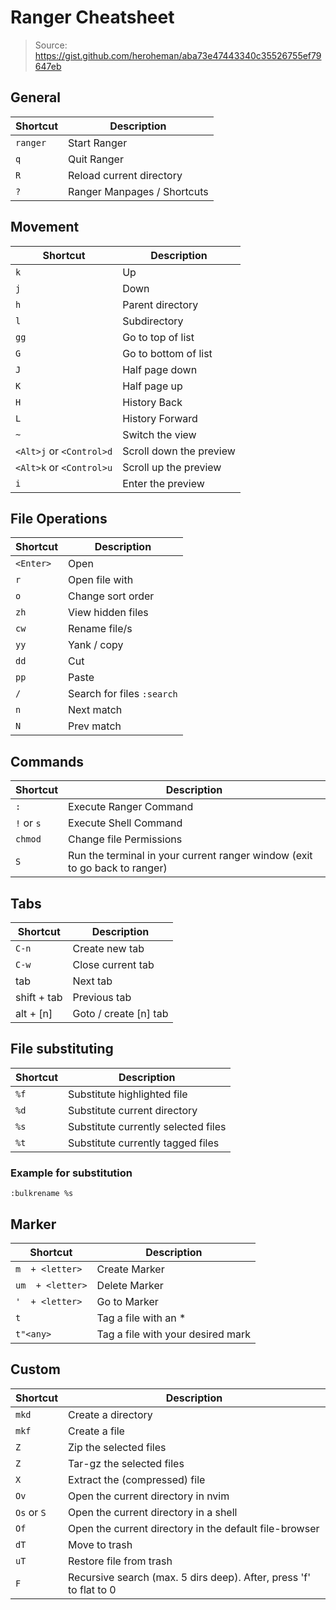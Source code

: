 # Ranger Cheatsheet
> Source: <https://gist.github.com/heroheman/aba73e47443340c35526755ef79647eb>

## General
| Shortcut | Description                 |
|----------|-----------------------------|
| `ranger` | Start Ranger                |
| `q`      | Quit Ranger                 |
| `R`      | Reload current directory    |
| `?`      | Ranger Manpages / Shortcuts |


## Movement
| Shortcut                 | Description             |
|--------------------------|-------------------------|
| `k`                      | Up                      |
| `j`                      | Down                    |
| `h`                      | Parent directory        |
| `l`                      | Subdirectory            |
| `gg`                     | Go to top of list       |
| `G`                      | Go to bottom of list    |
| `J`                      | Half page down          |
| `K`                      | Half page up            |
| `H`                      | History Back            |
| `L`                      | History Forward         |
| `~`                      | Switch the view         |
| `<Alt>j` or `<Control>d` | Scroll down the preview |
| `<Alt>k` or `<Control>u` | Scroll up the preview   |
| `i`                      | Enter the preview       |

## File Operations
| Shortcut   | Description                                    |
|------------|------------------------------------------------|
| `<Enter>`  | Open                                           |
| `r`        | Open file with                                 |
| `o`        | Change sort order                              |
| `zh`       | View hidden files                              |
| `cw`       | Rename file/s                                  |
| `yy`       | Yank / copy                                    |
| `dd`       | Cut                                            |
| `pp`       | Paste                                          |
| `/`        | Search for files `:search`                     |
| `n`        | Next match                                     |
| `N`        | Prev match                                     |


## Commands
| Shortcut   | Description                                                                |
|------------|----------------------------------------------------------------------------|
| `:`        | Execute Ranger Command                                                     |
| `!` or `s` | Execute Shell Command                                                      |
| `chmod`    | Change file Permissions                                                    |
| `S`        | Run the terminal in your current ranger window (exit to go back to ranger) |

## Tabs
| Shortcut    | Description           |
|-------------|-----------------------|
| `C-n`       | Create new tab        |
| `C-w`       | Close current tab     |
| tab         | Next tab              |
| shift + tab | Previous tab          |
| alt + [n]   | Goto / create [n] tab |

## File substituting
| Shortcut | Description                         |
|----------|-------------------------------------|
| `%f`     | Substitute highlighted file         |
| `%d`     | Substitute current directory        |
| `%s`     | Substitute currently selected files |
| `%t`     | Substitute currently tagged files   |

### Example for substitution
`:bulkrename %s`

## Marker
| Shortcut         | Description                       |
|------------------|-----------------------------------|
| `m  + <letter>`  | Create Marker                     |
| `um  + <letter>` | Delete Marker                     |
| `'  + <letter>`  | Go to Marker                      |
| `t`              | Tag a file with an *              |
| `t"<any>`        | Tag a file with your desired mark |

## Custom

| Shortcut    | Description                                                        |
|-------------|--------------------------------------------------------------------|
| `mkd`       | Create a directory                                                 |
| `mkf`       | Create a file                                                      |
| `Z`         | Zip the selected files                                             |
| `Z`         | Tar-gz the selected files                                          |
| `X`         | Extract the (compressed) file                                      |
| `Ov`        | Open the current directory in nvim                                 |
| `Os` or `S` | Open the current directory in a shell                              |
| `Of`        | Open the current directory in the default file-browser             |
| `dT`        | Move to trash                                                      |
| `uT`        | Restore file from trash                                            |
| `F`         | Recursive search (max. 5 dirs deep). After, press 'f' to flat to 0 |
